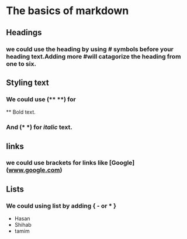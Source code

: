 # The basics of markdown

## Headings

### we could use the heading by using # symbols before your heading text.Adding more #will catagorize the heading from one to six.

## Styling text

### We could use (** **) for 
** Bold text.
### And (* *) for *italic* text.

## links

### we could use brackets for links like [Google] (www.google.com)


## Lists

### We could using list by adding { - or * }
- Hasan
- Shihab
- tamim
